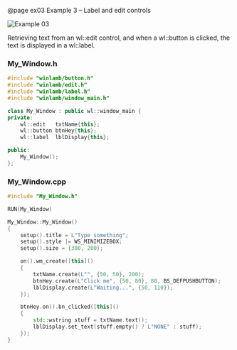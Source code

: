 @page ex03 Example 3 – Label and edit controls

![Example 03](ex03.gif)

Retrieving text from an wl::edit control, and when a wl::button is clicked, the text is displayed in a wl::label.

### My_Window.h

````cpp
#include "winlamb/button.h"
#include "winlamb/edit.h"
#include "winlamb/label.h"
#include "winlamb/window_main.h"

class My_Window : public wl::window_main {
private:
	wl::edit   txtName{this};
	wl::button btnHey{this};
	wl::label  lblDisplay{this};

public:
	My_Window();
};
````

### My_Window.cpp

````cpp
#include "My_Window.h"

RUN(My_Window)

My_Window::My_Window()
{
	setup().title = L"Type something";
	setup().style |= WS_MINIMIZEBOX;
	setup().size = {300, 200};

	on().wm_create([this]()
	{
		txtName.create(L"", {50, 50}, 200);
		btnHey.create(L"Click me", {50, 80}, 80, BS_DEFPUSHBUTTON);
		lblDisplay.create(L"Waiting...", {50, 110});
	});

	btnHey.on().bn_clicked([this]()
	{
		std::wstring stuff = txtName.text();
		lblDisplay.set_text(stuff.empty() ? L"NONE" : stuff);
	});
}
````